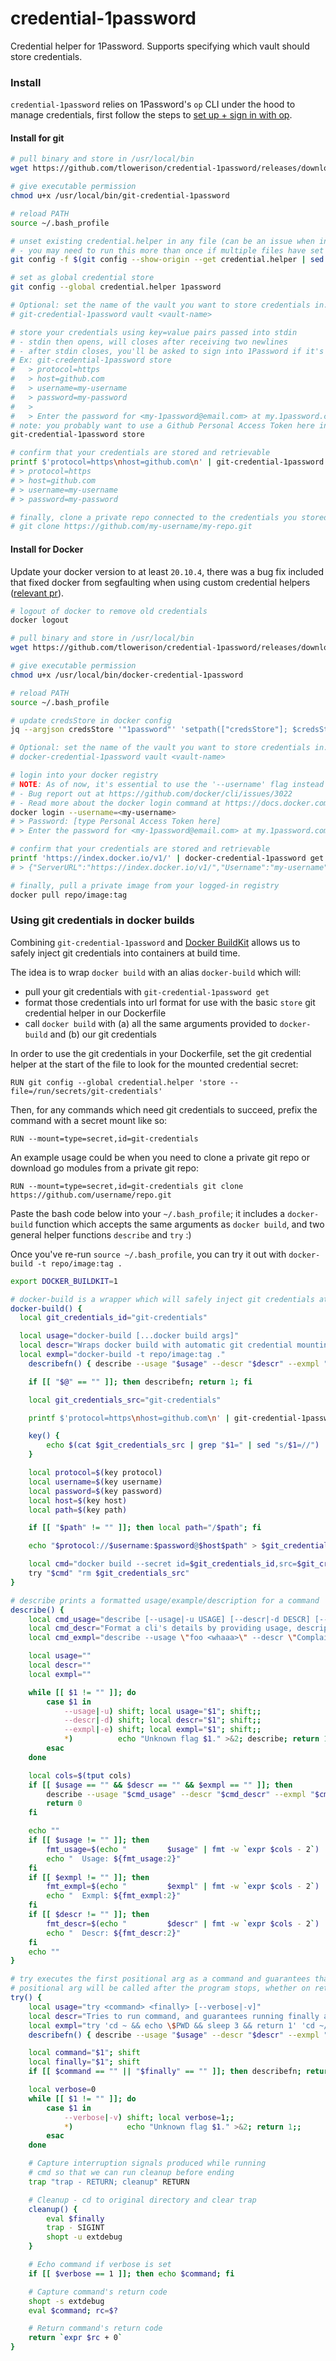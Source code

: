 # credential-1password

Credential helper for 1Password. Supports specifying which vault should store credentials.

### Install
`credential-1password` relies on 1Password's `op` CLI under the hood to manage credentials, first follow the steps to [set up + sign in with op](https://support.1password.com/command-line-getting-started).

#### Install for git
```sh
# pull binary and store in /usr/local/bin
wget https://github.com/tlowerison/credential-1password/releases/download/v1.0.1/git-credential-1password -q -O /usr/local/bin/git-credential-1password

# give executable permission
chmod u+x /usr/local/bin/git-credential-1password

# reload PATH
source ~/.bash_profile

# unset existing credential.helper in any file (can be an issue when installed with brew, osxkeychain is set by default)
# - you may need to run this more than once if multiple files have set credential.helper
git config -f $(git config --show-origin --get credential.helper | sed 's/file://' | sed 's/\t.*//') --unset credential.helper

# set as global credential store
git config --global credential.helper 1password

# Optional: set the name of the vault you want to store credentials in. Default: git-credential
# git-credential-1password vault <vault-name>

# store your credentials using key=value pairs passed into stdin
# - stdin then opens, will closes after receiving two newlines
# - after stdin closes, you'll be asked to sign into 1Password if it's been 30 minutes since you last accessed 1Password with git-credential-1password
# Ex: git-credential-1password store
#   > protocol=https
#   > host=github.com
#   > username=my-username
#   > password=my-password
#   >
#   > Enter the password for <my-1password@email.com> at my.1password.com: [type master password here]
# note: you probably want to use a Github Personal Access Token here instead of your actual password
git-credential-1password store

# confirm that your credentials are stored and retrievable
printf $'protocol=https\nhost=github.com\n' | git-credential-1password get
# > protocol=https
# > host=github.com
# > username=my-username
# > password=my-password

# finally, clone a private repo connected to the credentials you stored
# git clone https://github.com/my-username/my-repo.git
```

#### Install for Docker
Update your docker version to at least `20.10.4`, there was a bug fix included that fixed docker from segfaulting when using custom credential helpers ([relevant pr](https://github.com/docker/cli/pull/2959)).
```sh
# logout of docker to remove old credentials
docker logout

# pull binary and store in /usr/local/bin
wget https://github.com/tlowerison/credential-1password/releases/download/v1.0.1/docker-credential-1password -q -O /usr/local/bin/docker-credential-1password

# give executable permission
chmod u+x /usr/local/bin/docker-credential-1password

# reload PATH
source ~/.bash_profile

# update credsStore in docker config
jq --argjson credsStore '"1password"' 'setpath(["credsStore"]; $credsStore)' ~/.docker/config.json > ~/.docker/.tmp.json && mv ~/.docker/.tmp.json ~/.docker/config.json

# Optional: set the name of the vault you want to store credentials in. Default: docker-credential
# docker-credential-1password vault <vault-name>

# login into your docker registry
# NOTE: As of now, it's essential to use the '--username' flag instead of providing as part of stdin.
# - Bug report out at https://github.com/docker/cli/issues/3022
# - Read more about the docker login command at https://docs.docker.com/engine/reference/commandline/login
docker login --username=<my-username>
# > Password: [type Personal Access Token here]
# > Enter the password for <my-1password@email.com> at my.1password.com: [type master password here]

# confirm that your credentials are stored and retrievable
printf 'https://index.docker.io/v1/' | docker-credential-1password get
# > {"ServerURL":"https://index.docker.io/v1/","Username":"my-username","Secret":"my-secret"}

# finally, pull a private image from your logged-in registry
docker pull repo/image:tag
```

### Using git credentials in docker builds

Combining `git-credential-1password` and [Docker BuildKit](https://docs.docker.com/develop/develop-images/build_enhancements/#new-docker-build-secret-information) allows us to safely inject git credentials into containers at build time.

The idea is to wrap `docker build` with an alias `docker-build` which will:
- pull your git credentials with `git-credential-1password get`
- format those credentials into url format for use with the basic `store` git credential helper in our Dockerfile
- call `docker build` with (a) all the same arguments provided to `docker-build` and (b) our git credentials

In order to use the git credentials in your Dockerfile, set the git credential helper at the start of the file to look for the mounted credential secret:
```docker
RUN git config --global credential.helper 'store --file=/run/secrets/git-credentials'
```

Then, for any commands which need git credentials to succeed, prefix the command with a secret mount like so:
```docker
RUN --mount=type=secret,id=git-credentials
```

An example usage could be when you need to clone a private git repo or download go modules from a private git repo:
```docker
RUN --mount=type=secret,id=git-credentials git clone https://github.com/username/repo.git
```

Paste the bash code below into your `~/.bash_profile`; it includes a `docker-build` function which accepts the same arguments as `docker build`, and two general helper functions `describe` and `try` :)

Once you've re-run `source ~/.bash_profile`, you can try it out with `docker-build -t repo/image:tag .`

```sh
export DOCKER_BUILDKIT=1

# docker-build is a wrapper which will safely inject git credentials at build time using git-credential-1password
docker-build() {
  local git_credentials_id="git-credentials"

  local usage="docker-build [...docker build args]"
  local descr="Wraps docker build with automatic git credential mounting. Add \`RUN git config --global credential.helper 'store --file=/run/secrets/$git_credentials_id'\` to the top of your Dockerfile and prefix any commands in your Dockerfile that need access to git credentials with \`RUN --mount=type=secret,id=$git_credentials_id\`."
  local exmpl="docker-build -t repo/image:tag ."
	describefn() { describe --usage "$usage" --descr "$descr" --exmpl "$exmpl"; }

	if [[ "$@" == "" ]]; then describefn; return 1; fi

	local git_credentials_src="git-credentials"

	printf $'protocol=https\nhost=github.com\n' | git-credential-1password get > $git_credentials_src

	key() {
		echo $(cat $git_credentials_src | grep "$1=" | sed "s/$1=//")
	}

	local protocol=$(key protocol)
	local username=$(key username)
	local password=$(key password)
	local host=$(key host)
	local path=$(key path)

	if [[ "$path" != "" ]]; then local path="/$path"; fi

	echo "$protocol://$username:$password@$host$path" > $git_credentials_src

	local cmd="docker build --secret id=$git_credentials_id,src=$git_credentials_src $@"
	try "$cmd" "rm $git_credentials_src"
}

# describe prints a formatted usage/example/description for a command
describe() {
	local cmd_usage="describe [--usage|-u USAGE] [--descr|-d DESCR] [--exmpl|-e EXMPL]"
	local cmd_descr="Format a cli's details by providing usage, description and/or example messages."
	local cmd_exmpl="describe --usage \"foo <whaaa>\" --descr \"Complains if whaaa doesn't equal \"bar\". --exmpl \"foo baz\""

	local usage=""
	local descr=""
	local exmpl=""

	while [[ $1 != "" ]]; do
		case $1 in
			--usage|-u) shift; local usage="$1"; shift;;
			--descr|-d) shift; local descr="$1"; shift;;
			--exmpl|-e) shift; local exmpl="$1"; shift;;
			*)          echo "Unknown flag $1." >&2; describe; return 1;;
		esac
	done

	local cols=$(tput cols)
	if [[ $usage == "" && $descr == "" && $exmpl == "" ]]; then
		describe --usage "$cmd_usage" --descr "$cmd_descr" --exmpl "$cmd_exmpl"
		return 0
	fi

	echo ""
	if [[ $usage != "" ]]; then
		fmt_usage=$(echo "         $usage" | fmt -w `expr $cols - 2`)
		echo "  Usage: ${fmt_usage:2}"
	fi
	if [[ $exmpl != "" ]]; then
		fmt_exmpl=$(echo "         $exmpl" | fmt -w `expr $cols - 2`)
		echo "  Exmpl: ${fmt_exmpl:2}"
	fi
	if [[ $descr != "" ]]; then
		fmt_descr=$(echo "         $descr" | fmt -w `expr $cols - 2`)
		echo "  Descr: ${fmt_descr:2}"
	fi
	echo ""
}

# try executes the first positional arg as a command and guarantees that the second
# positional arg will be called after the program stops, whether on return or interruption.
try() {
	local usage="try <command> <finally> [--verbose|-v]"
	local descr="Tries to run command, and guarantees running finally after return/termination/interruption."
	local exmpl="try 'cd ~ && echo \$PWD && sleep 3 && return 1' 'cd ~/Desktop && echo \$PWD'"
	describefn() { describe --usage "$usage" --descr "$descr" --exmpl "$exmpl"; }

	local command="$1"; shift
	local finally="$1"; shift
	if [[ $command == "" || "$finally" == "" ]]; then describefn; return 1; fi

	local verbose=0
	while [[ $1 != "" ]]; do
		case $1 in
			--verbose|-v) shift; local verbose=1;;
			*)            echo "Unknown flag $1." >&2; return 1;;
		esac
	done

	# Capture interruption signals produced while running
	# cmd so that we can run cleanup before ending
	trap "trap - RETURN; cleanup" RETURN

	# Cleanup - cd to original directory and clear trap
	cleanup() {
		eval $finally
		trap - SIGINT
		shopt -u extdebug
	}

	# Echo command if verbose is set
	if [[ $verbose == 1 ]]; then echo $command; fi

	# Capture command's return code
	shopt -s extdebug
	eval $command; rc=$?

	# Return command's return code
	return `expr $rc + 0`
}
```
